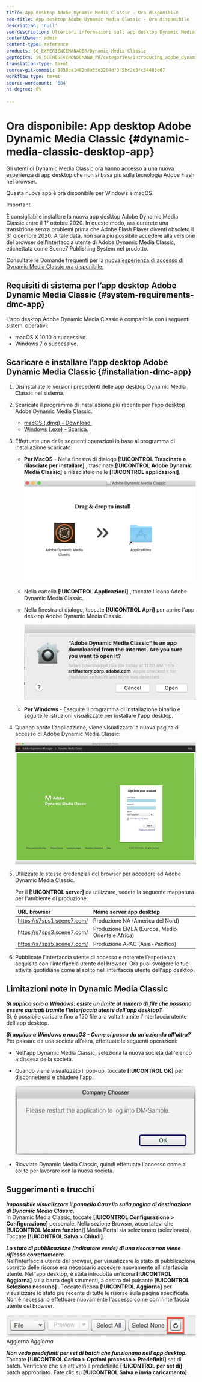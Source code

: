 ```yaml
---
title: App desktop Adobe Dynamic Media Classic - Ora disponibile
seo-title: App desktop Adobe Dynamic Media Classic - Ora disponibile
description: 'null'
seo-description: Ulteriori informazioni sull'app desktop Dynamic Media Classic.
contentOwner: admin
content-type: reference
products: SG_EXPERIENCEMANAGER/Dynamic-Media-Classic
geptopics: SG_SCENESEVENONDEMAND_PK/categories/introducing_adobe_dynamic_media_classic
translation-type: tm+mt
source-git-commit: 8858ca1482b8a33e3294df345bc2e5fc34483e07
workflow-type: tm+mt
source-wordcount: '684'
ht-degree: 0%

---
```



# Ora disponibile: App desktop Adobe Dynamic Media Classic {#dynamic-media-classic-desktop-app}

Gli utenti di Dynamic Media Classic ora hanno accesso a una nuova esperienza di app desktop che non si basa più sulla tecnologia Adobe Flash nel browser.

Questa nuova app è ora disponibile per Windows e macOS.

>[!IMPORTANT]
>
>È consigliabile installare la nuova app desktop Adobe Dynamic Media Classic entro il 1° ottobre 2020. In questo modo, assicurerete una transizione senza problemi prima che Adobe Flash Player diventi obsoleto il 31 dicembre 2020. A tale data, non sarà più possibile accedere alla versione del browser dell’interfaccia utente di Adobe Dynamic Media Classic, etichettata come Scene7 Publishing System nel prodotto.

Consultate le Domande frequenti per la [nuova esperienza di accesso di Dynamic Media Classic ora disponibile.](/help/new-ui-2020.md)

## Requisiti di sistema per l’app desktop Adobe Dynamic Media Classic {#system-requirements-dmc-app}

L&#39;app desktop Adobe Dynamic Media Classic è compatibile con i seguenti sistemi operativi:
* macOS X 10.10 o successivo.
* Windows 7 o successivo.

## Scaricare e installare l’app desktop Adobe Dynamic Media Classic {#installation-dmc-app}

1. Disinstallate le versioni precedenti delle app desktop Dynamic Media Classic nel sistema.

1. Scaricate il programma di installazione più recente per l’app desktop Adobe Dynamic Media Classic.

   * [macOS (.dmg) - Download.](http://download.macromedia.com/dynamic-media-classic/20.20.1/adobe-dynamic-media-classic-20.20.1.dmg)
   * [Windows (.exe) - Scarica.](http://download.macromedia.com/dynamic-media-classic/20.20.1/adobe-dynamic-media-classic-20.20.1.exe)

1. Effettuate una delle seguenti operazioni in base al programma di installazione scaricato.

   * **Per MacOS** - Nella finestra di dialogo **[!UICONTROL Trascinate e rilasciate per installare]** , trascinate **[!UICONTROL Adobe Dynamic Media Classic]** e rilasciatelo nelle **[!UICONTROL applicazioni]**.

      ![Installazione tramite trascinamento in macOS](/help/assets/dragondrop-install1.png)

   * Nella cartella **[!UICONTROL Applicazioni]** , toccate l&#39;icona Adobe Dynamic Media Classic.
   * Nella finestra di dialogo, toccate **[!UICONTROL Apri]** per aprire l&#39;app desktop Adobe Dynamic Media Classic.

      ![Apri app scaricata](/help/assets/open-dmclassicapp1.png)

   * **Per Windows** - Eseguite il programma di installazione binario e seguite le istruzioni visualizzate per installare l&#39;app desktop.

1. Quando aprite l’applicazione, viene visualizzata la nuova pagina di accesso di Adobe Dynamic Media Classic:

   ![Accesso Dynamic Media Classic](/help/assets/dmclassic-login1.png)

1. Utilizzate le stesse credenziali del browser per accedere ad Adobe Dynamic Media Classic.

   Per il **[!UICONTROL server]** da utilizzare, vedete la seguente mappatura per l&#39;ambiente di produzione:

   | URL browser | Nome server app desktop |
   |---|---|
   | https://s7sps1.scene7.com/ | Produzione NA (America del Nord) |
   | https://s7sps3.scene7.com/ | Produzione EMEA (Europa, Medio Oriente e Africa) |
   | https://s7sps5.scene7.com/ | Produzione APAC (Asia-Pacifico) |

1. Pubblicate l’interfaccia utente di accesso e noterete l’esperienza acquisita con l’interfaccia utente del browser. Ora puoi svolgere le tue attività quotidiane come al solito nell&#39;interfaccia utente dell&#39;app desktop.

## Limitazioni note in Dynamic Media Classic

**_Si applica solo a Windows: esiste un limite al numero di file che possono essere caricati tramite l&#39;interfaccia utente dell&#39;app desktop?_**<br> Sì, è possibile caricare fino a 150 file alla volta tramite l&#39;interfaccia utente dell&#39;app desktop.

**_Si applica a Windows e macOS - Come si passa da un&#39;azienda all&#39;altra?_**<br> Per passare da una società all’altra, effettuate le seguenti operazioni:
* Nell&#39;app Dynamic Media Classic, seleziona la nuova società dall&#39;elenco a discesa della società.
* Quando viene visualizzato il pop-up, toccate **[!UICONTROL OK]** per disconnettersi e chiudere l&#39;app.

   ![Riavviate l&#39;app per utilizzare la nuova società](/help/assets/dmclassic-new-company1.png)
* Riavviate Dynamic Media Classic, quindi effettuate l&#39;accesso come al solito per lavorare con la nuova società.

## Suggerimenti e trucchi

**_Impossibile visualizzare il pannello Carrello sulla pagina di destinazione di Dynamic Media Classic._**<br> In Dynamic Media Classic, toccate **[!UICONTROL Configurazione > Configurazione]** personale. Nella sezione Browser, accertatevi che **[!UICONTROL Mostra funzioni]** Media Portal sia selezionato (selezionato). Toccate **[!UICONTROL Salva > Chiudi]**.

**_Lo stato di pubblicazione (indicatore verde) di una risorsa non viene riflesso correttamente._**<br> Nell’interfaccia utente del browser, per visualizzare lo stato di pubblicazione corretto delle risorse era necessario accedere nuovamente all’interfaccia utente. Nell&#39;app desktop, è stata introdotta un&#39;icona **[!UICONTROL Aggiorna]** sulla barra degli strumenti, a destra del pulsante **[!UICONTROL Seleziona nessuno]** . Toccate l’icona **[!UICONTROL Aggiorna]** per visualizzare lo stato più recente di tutte le risorse sulla pagina specificata. Non è necessario effettuare nuovamente l&#39;accesso come con l&#39;interfaccia utente del browser.

![Icona](/help/assets/refresh-icon1.png)Aggiorna *Aggiorna*

**_Non vedo predefiniti per set di batch che funzionano nell’app desktop._**<br> Toccate **[!UICONTROL Carica > Opzioni processo > Predefiniti]** set di batch. Verificare che sia attivato il predefinito **[!UICONTROL per set di]** batch appropriato. Fate clic su **[!UICONTROL Salva e invia caricamento]**.
